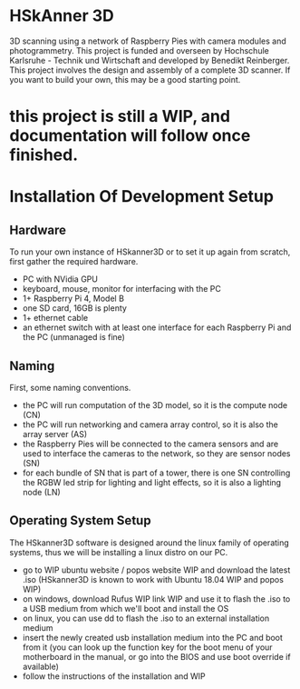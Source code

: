 # HSkAnner 3D
3D scanning using a network of Raspberry Pies with camera modules and photogrammetry. This project is funded and overseen by Hochschule Karlsruhe - Technik und Wirtschaft and developed by Benedikt Reinberger. This project involves the design and assembly of a complete 3D scanner. If you want to build your own, this may be a good starting point.

# this project is still a WIP, and documentation will follow once finished.

# Installation Of Development Setup
## Hardware
To run your own instance of HSkanner3D or to set it up again from scratch, first gather the required hardware.

-   PC with NVidia GPU
-   keyboard, mouse, monitor for interfacing with the PC
-   1+ Raspberry Pi 4, Model B
-   one SD card, 16GB is plenty
-   1+ ethernet cable
-   an ethernet switch with at least one interface for each Raspberry Pi and the PC (unmanaged is fine)

## Naming
First, some naming conventions.
-   the PC will run computation of the 3D model, so it is the compute node (CN)
-   the PC will run networking and camera array control, so it is also the array server (AS)
-   the Raspberry Pies will be connected to the camera sensors and are used to interface the cameras to the network, so they are sensor nodes (SN)
-   for each bundle of SN that is part of a tower, there is one SN controlling the RGBW led strip for lighting and light effects, so it is also a lighting node (LN)

## Operating System Setup
The HSkanner3D software is designed around the linux family of operating systems, thus we will be installing a linux distro on our PC.
-   go to WIP ubuntu website / popos website WIP and download the latest .iso (HSkanner3D is known to work with Ubuntu 18.04 WIP and popos WIP)
-   on windows, download Rufus WIP link WIP and use it to flash the .iso to a USB medium from which we'll boot and install the OS
-   on linux, you can use dd to flash the .iso to an external installation medium
-   insert the newly created usb installation medium into the PC and boot from it (you can look up the function key for the boot menu of your motherboard in the manual, or go into the BIOS and use boot override if available)
-   follow the instructions of the installation and WIP
